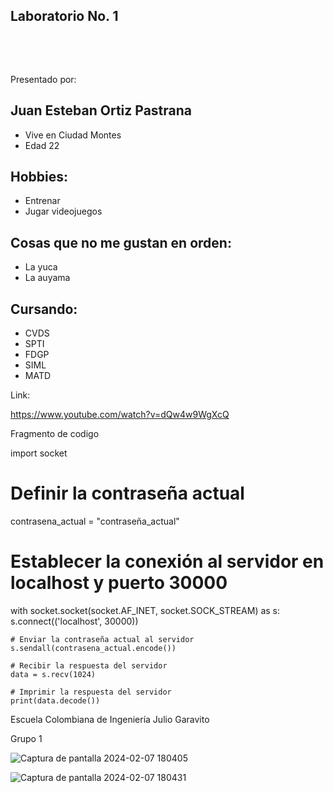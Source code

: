 ## Laboratorio No. 1

  

   

Presentado por:   

## Juan Esteban Ortiz Pastrana 

- Vive en Ciudad Montes
- Edad 22

## Hobbies:

- Entrenar
- Jugar videojuegos

## Cosas que no me gustan en orden:

- La yuca
- La auyama


## Cursando:

- CVDS
- SPTI
- FDGP
- SIML
- MATD

Link:

https://www.youtube.com/watch?v=dQw4w9WgXcQ

Fragmento de codigo

import socket

# Definir la contraseña actual
contrasena_actual = "contraseña_actual"

# Establecer la conexión al servidor en localhost y puerto 30000
with socket.socket(socket.AF_INET, socket.SOCK_STREAM) as s:
    s.connect(('localhost', 30000))
    
    # Enviar la contraseña actual al servidor
    s.sendall(contrasena_actual.encode())
    
    # Recibir la respuesta del servidor
    data = s.recv(1024)
    
    # Imprimir la respuesta del servidor
    print(data.decode())
 
Escuela Colombiana de Ingeniería Julio Garavito   

Grupo 1   


![Captura de pantalla 2024-02-07 180405](https://github.com/juaneortiz1/Lab01CVDS-/assets/97971732/412dd4c4-5c33-4c7d-916b-56d05b8d8b99)

![Captura de pantalla 2024-02-07 180431](https://github.com/juaneortiz1/Lab01CVDS-/assets/97971732/45ce8020-ec56-4b86-af5e-0cd44ce4e02f)

